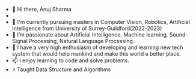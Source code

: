 - 👋 Hi there, Anuj Sharma
-
- 🔭 I'm currently pursuing masters in Computer Vision, Robotics, Artificial Intelligence from University of Surrey-Guildford(2022-2023)
- 🌱 I’m passionate about Artificial Intelligence, Machine learning, Sound-Signal Processing, Natural Language Processing.
- 💬 I have a very high enthusiasm of developing and learning new tech system that would help mankind and make this world a better place.
- 📫 I enjoy learning to code and solve problems.
- ⚡ Taught Data Structure and Algorithms
    




    

<!---


    Skills:Machine Learning|Deep Learning|Sound-Signal processing|Data Structure|Algorithms|Python|
--->
